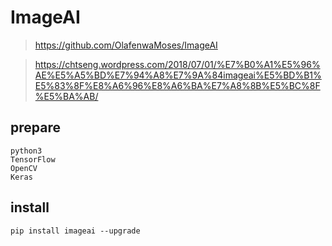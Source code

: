 # ImageAI
> https://github.com/OlafenwaMoses/ImageAI

> https://chtseng.wordpress.com/2018/07/01/%E7%B0%A1%E5%96%AE%E5%A5%BD%E7%94%A8%E7%9A%84imageai%E5%BD%B1%E5%83%8F%E8%A6%96%E8%A6%BA%E7%A8%8B%E5%BC%8F%E5%BA%AB/


## prepare
```
python3
TensorFlow
OpenCV
Keras
```



## install
```
pip install imageai --upgrade
```


